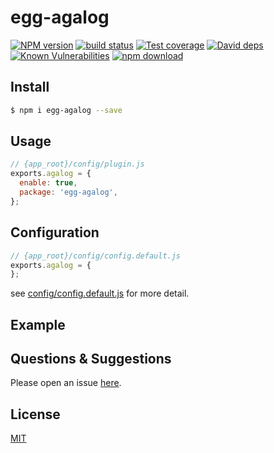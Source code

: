 # egg-agalog

[![NPM version][npm-image]][npm-url]
[![build status][travis-image]][travis-url]
[![Test coverage][codecov-image]][codecov-url]
[![David deps][david-image]][david-url]
[![Known Vulnerabilities][snyk-image]][snyk-url]
[![npm download][download-image]][download-url]

[npm-image]: https://img.shields.io/npm/v/egg-agalog.svg?style=flat-square
[npm-url]: https://npmjs.org/package/egg-agalog
[travis-image]: https://img.shields.io/travis/eggjs/egg-agalog.svg?style=flat-square
[travis-url]: https://travis-ci.org/eggjs/egg-agalog
[codecov-image]: https://img.shields.io/codecov/c/github/eggjs/egg-agalog.svg?style=flat-square
[codecov-url]: https://codecov.io/github/eggjs/egg-agalog?branch=master
[david-image]: https://img.shields.io/david/eggjs/egg-agalog.svg?style=flat-square
[david-url]: https://david-dm.org/eggjs/egg-agalog
[snyk-image]: https://snyk.io/test/npm/egg-agalog/badge.svg?style=flat-square
[snyk-url]: https://snyk.io/test/npm/egg-agalog
[download-image]: https://img.shields.io/npm/dm/egg-agalog.svg?style=flat-square
[download-url]: https://npmjs.org/package/egg-agalog

<!--
Description here.
-->

## Install

```bash
$ npm i egg-agalog --save
```

## Usage

```js
// {app_root}/config/plugin.js
exports.agalog = {
  enable: true,
  package: 'egg-agalog',
};
```

## Configuration

```js
// {app_root}/config/config.default.js
exports.agalog = {
};
```

see [config/config.default.js](config/config.default.js) for more detail.

## Example

<!-- example here -->

## Questions & Suggestions

Please open an issue [here](https://github.com/eggjs/egg/issues).

## License

[MIT](LICENSE)
